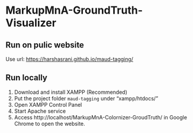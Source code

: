 # MarkupMnA-GroundTruth-Visualizer

## Run on pulic website
Use url: https://harshasrani.github.io/maud-tagging/

## Run locally
1. Download and install XAMPP (Recommended)
2. Put the project folder `maud-tagging` under “xampp/htdocs/”
3. Open XAMPP Control Panel 
4. Start Apache service
5. Access http://localhost/MarkupMnA-Colornizer-GroudTruth/ in Google Chrome to open the website.
